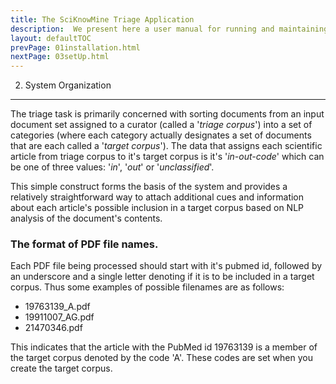 ```yaml
---
title: The SciKnowMine Triage Application
description:  We present here a user manual for running and maintaining a web-based system for peforming document triage given a corpus of PDF files. We will describe processes for installation, execution and maintenance of the system. 
layout: defaultTOC
prevPage: 01installation.html
nextPage: 03setUp.html
---
```


2. System Organization 
---

The triage task is primarily concerned with sorting documents from an input document set assigned to 
a curator (called a '*triage corpus*') into a set of categories (where each category actually designates 
a set of documents that are each called a '*target corpus*'). The data that assigns each scientific article
from triage corpus to it's target corpus is it's '*in-out-code*' which can be one of three values: '*in*', '*out*' 
or '*unclassified*'. 

This simple construct forms the basis of the system and provides a relatively 
straightforward way to attach additional cues and information about each article's possible inclusion in
a target corpus based on NLP analysis of the document's contents. 

### The format of PDF file names.

Each PDF file being processed should start with it's pubmed id, followed by an underscore and a single letter 
denoting if it is to be included in a target corpus. Thus some examples of possible filenames are as follows:

* 19763139_A.pdf
* 19911007_AG.pdf
* 21470346.pdf

This indicates that the article with the PubMed id 19763139 is a member of the target corpus denoted by the
code 'A'. These codes are set when you create the target corpus. 
